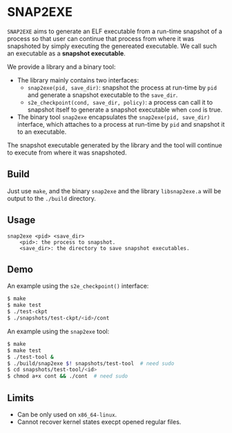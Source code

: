 # SNAP2EXE

`SNAP2EXE` aims to generate an ELF executable from a run-time snapshot of a process so that user can continue that process from where it was snapshoted by simply executing the genereated executable. We call such an executable as a **snapshot executable**.

We provide a library and a binary tool:
- The library mainly contains two interfaces:
    - `snap2exe(pid, save_dir)`: snapshot the process at run-time by `pid` and generate a snapshot executable to the `save_dir`.
    - `s2e_checkpoint(cond, save_dir, policy)`: a process can call it to snapshot itself to generate a snapshot executable when `cond` is true.
- The binary tool `snap2exe` encapsulates the `snap2exe(pid, save_dir)` interface, which attaches to a process at run-time by `pid` and snapshot it to an executable.

The snapshot executable generated by the library and the tool will continue to execute from where it was snapshoted.

## Build

Just use `make`, and the binary `snap2exe` and the library `libsnap2exe.a` will be output to the `./build` directory.

## Usage

```
snap2exe <pid> <save_dir>
    <pid>: the process to snapshot.
    <save_dir>: the directory to save snapshot executables.
```

## Demo

An example using the `s2e_checkpoint()` interface:

```bash
$ make
$ make test
$ ./test-ckpt
$ ./snapshots/test-ckpt/<id>/cont
```

An example using the `snap2exe` tool:

```bash
$ make
$ make test
$ ./test-tool &
$ ./build/snap2exe $! snapshots/test-tool  # need sudo
$ cd snapshots/test-tool/<id>
$ chmod a+x cont && ./cont  # need sudo
```

## Limits

- Can be only used on `x86_64-linux`.
- Cannot recover kernel states execpt opened regular files.
